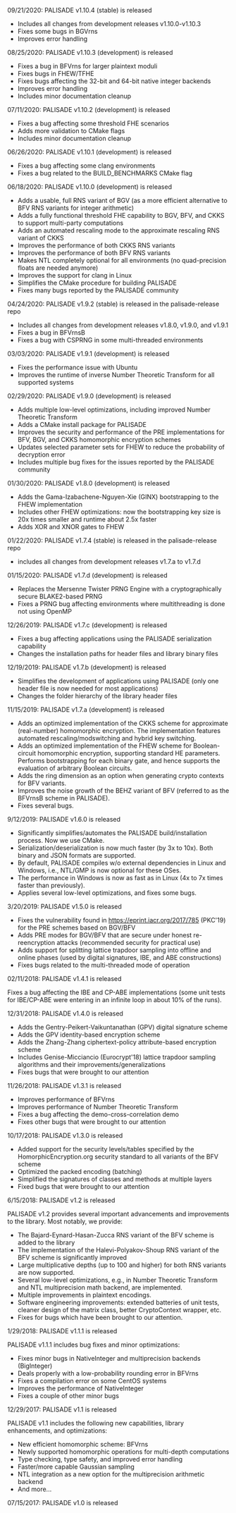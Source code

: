 09/21/2020: PALISADE v1.10.4 (stable) is released

* Includes all changes from development releases v1.10.0-v1.10.3
* Fixes some bugs in BGVrns
* Improves error handling

08/25/2020: PALISADE v1.10.3 (development) is released

* Fixes a bug in BFVrns for larger plaintext moduli
* Fixes bugs in FHEW/TFHE
* Fixes bugs affecting the 32-bit and 64-bit native integer backends
* Improves error handling
* Includes minor documentation cleanup

07/11/2020: PALISADE v1.10.2 (development) is released

* Fixes a bug affecting some threshold FHE scenarios
* Adds more validation to CMake flags
* Includes minor documentation cleanup

06/26/2020: PALISADE v1.10.1 (development) is released

* Fixes a bug affecting some clang environments
* Fixes a bug related to the BUILD_BENCHMARKS CMake flag

06/18/2020: PALISADE v1.10.0 (development) is released

* Adds a usable, full RNS variant of BGV (as a more efficient alternative to BFV RNS variants for integer arithmetic)
* Adds a fully functional threshold FHE capability to BGV, BFV, and CKKS to support multi-party computations
* Adds an automated rescaling mode to the approximate rescaling RNS variant of CKKS
* Improves the performance of both CKKS RNS variants
* Improves the performance of both BFV RNS variants
* Makes NTL completely optional for all environments (no quad-precision floats are needed anymore)
* Improves the support for clang in Linux
* Simplifies the CMake procedure for building PALISADE
* Fixes many bugs reported by the PALISADE community

04/24/2020: PALISADE v1.9.2 (stable) is released in the palisade-release repo

* Includes all changes from development releases v1.8.0, v1.9.0, and v1.9.1
* Fixes a bug in BFVrnsB
* Fixes a bug with CSPRNG in some multi-threaded environments

03/03/2020: PALISADE v1.9.1 (development) is released

* Fixes the performance issue with Ubuntu
* Improves the runtime of inverse Number Theoretic Transform for all supported systems

02/29/2020: PALISADE v1.9.0 (development) is released

* Adds multiple low-level optimizations, including improved Number Theoretic Transform
* Adds a CMake install package for PALISADE
* Improves the security and performance of the PRE implementations for BFV, BGV, and CKKS homomorphic encryption schemes
* Updates selected parameter sets for FHEW to reduce the probability of decryption error
* Includes multiple bug fixes for the issues reported by the PALISADE community

01/30/2020: PALISADE v1.8.0 (development) is released

* Adds the Gama-Izabachene-Nguyen-Xie (GINX) bootstrapping to the FHEW implementation
* Includes other FHEW optimizations: now the bootstrapping key size is 20x times smaller and runtime about 2.5x faster
* Adds XOR and XNOR gates to FHEW

01/22/2020: PALISADE v1.7.4 (stable) is released in the palisade-release repo

* includes all changes from development releases v1.7.a to v1.7.d

01/15/2020: PALISADE v1.7.d (development) is released

* Replaces the Mersenne Twister PRNG Engine with a cryptographically secure BLAKE2-based PRNG
* Fixes a PRNG bug affecting environments where multithreading is done not using OpenMP

12/26/2019: PALISADE v1.7.c (development) is released

* Fixes a bug affecting applications using the PALISADE serialization capability
* Changes the installation paths for header files and library binary files

12/19/2019: PALISADE v1.7.b (development) is released

* Simplifies the development of applications using PALISADE (only one header file is now needed for most applications)
* Changes the folder hierarchy of the library header files

11/15/2019: PALISADE v1.7.a (development) is released

* Adds an optimized implementation of the CKKS scheme for approximate (real-number) homomorphic encryption. The implementation features automated rescaling/modswitching and hybrid key switching.
* Adds an optimized implementation of the FHEW scheme for Boolean-circuit homomorphic encryption, supporting standard HE parameters. Performs bootstrapping for each binary gate, and hence supports the evaluation of arbitrary Boolean circuits.
* Adds the ring dimension as an option when generating crypto contexts for BFV variants.
* Improves the noise growth of the BEHZ variant of BFV (referred to as the BFVrnsB scheme in PALISADE).
* Fixes several bugs.

9/12/2019: PALISADE v1.6.0 is released

* Significantly simplifies/automates the PALISADE build/installation process. Now we use CMake.
* Serialization/deserialization is now much faster (by 3x to 10x). Both binary and JSON formats are supported.
* By default, PALISADE compiles w/o external dependencies in Linux and Windows, i.e., NTL/GMP is now optional for these OSes.
* The performance in Windows is now as fast as in Linux (4x to 7x times faster than previously).
* Applies several low-level optimizations, and fixes some bugs.

3/20/2019: PALISADE v1.5.0 is released

* Fixes the vulnerability found in https://eprint.iacr.org/2017/785 (PKC'19) for the PRE schemes based on BGV/BFV
* Adds PRE modes for BGV/BFV that are secure under honest re-reencryption attacks (recommended security for practical use)
* Adds support for splitting lattice trapdoor sampling into offline and online phases (used by digital signatures, IBE, and ABE constructions)
* Fixes bugs related to the multi-threaded mode of operation

02/11/2018: PALISADE v1.4.1 is released

Fixes a bug affecting the IBE and CP-ABE implementations (some unit tests for IBE/CP-ABE were entering in an infinite loop in about 10% of the runs).

12/31/2018: PALISADE v1.4.0 is released

* Adds the Gentry-Peikert-Vaikuntanathan (GPV) digital signature scheme
* Adds the GPV identity-based encryption scheme
* Adds the Zhang-Zhang ciphertext-policy attribute-based encryption scheme
* Includes Genise-Micciancio (Eurocrypt'18) lattice trapdoor sampling algorithms and their improvements/generalizations
* Fixes bugs that were brought to our attention

11/26/2018: PALISADE v1.3.1 is released

* Improves performance of BFVrns
* Improves performance of Number Theoretic Transform
* Fixes a bug affecting the demo-cross-correlation demo
* Fixes other bugs that were brought to our attention

10/17/2018: PALISADE v1.3.0 is released

* Added support for the security levels/tables specified by the HomorphicEncryption.org security standard to all variants of the BFV scheme
* Optimized the packed encoding (batching)
* Simplified the signatures of classes and methods at multiple layers
* Fixed bugs that were brought to our attention

6/15/2018: PALISADE v1.2 is released

PALISADE v1.2 provides several important advancements and improvements to the library.  Most notably, we provide:

* The Bajard-Eynard-Hasan-Zucca RNS variant of the BFV scheme is added to the library
* The implementation of the Halevi-Polyakov-Shoup RNS variant of the BFV scheme is significantly improved
* Large multiplicative depths (up to 100 and higher) for both RNS variants are now supported.
* Several low-level optimizations, e.g., in Number Theoretic Transform and NTL multiprecision math backend, are implemented.
* Multiple improvements in plaintext encodings.
* Software engineering improvements: extended batteries of unit tests, cleaner design of the matrix class, better CryptoContext wrapper, etc.
* Fixes for bugs which have been brought to our attention.

1/29/2018: PALISADE v1.1.1 is released

PALISADE v1.1.1 includes bug fixes and minor optimizations:

* Fixes minor bugs in NativeInteger and multiprecision backends (BigInteger)
* Deals properly with a low-probability rounding error in BFVrns
* Fixes a compilation error on some CentOS systems
* Improves the performance of NativeInteger
* Fixes a couple of other minor bugs

12/29/2017: PALISADE v1.1 is released

PALISADE v1.1  includes the following new capabilities, library enhancements, and optimizations:

* New efficient homomorphic scheme: BFVrns
* Newly supported homomorphic operations for multi-depth computations
* Type checking, type safety, and improved error handling
* Faster/more capable Gaussian sampling
* NTL integration as a new option for the multiprecision arithmetic backend
* And more...

07/15/2017: PALISADE v1.0 is released
